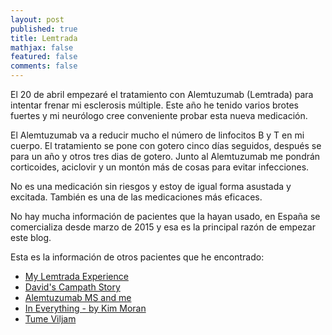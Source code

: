 ```yaml
---
layout: post
published: true
title: Lemtrada
mathjax: false
featured: false
comments: false
---
```


El 20 de abril empezaré el tratamiento con Alemtuzumab (Lemtrada) para intentar frenar mi esclerosis múltiple. Este año he tenido varios brotes fuertes y mi neurólogo cree conveniente probar esta nueva medicación. 

El Alemtuzumab va a reducir mucho el número de linfocitos B y T en mi cuerpo. El tratamiento se pone con gotero cinco días seguidos, después se para un año y otros tres dias de gotero. Junto al Alemtuzumab me pondrán corticoides, aciclovir y un montón más de cosas para evitar infecciones. 

No es una medicación sin riesgos y estoy de igual forma asustada y excitada. También es una de las medicaciones más eficaces.

No hay mucha información de pacientes que la hayan usado, en España se comercializa desde marzo de 2015 y esa es la principal razón de empezar este blog.

Esta es la información de otros pacientes que he encontrado:

- [My Lemtrada Experience](http://lemtrada.blogspot.com)
- [David's Campath Story](http://www.davidscampathstory.org/experience.html)
- [Alemtuzumab MS and me](http://alemtuzumabmsandme.blogspot.com)
- [In Everything - by Kim Moran](http://www.ineverything.ca/) 
- [Tume Viljam](https://twitter.com/Tumhak)